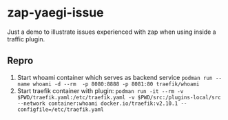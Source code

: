 # zap-yaegi-issue 

Just a demo to illustrate issues experienced with zap when using inside a traffic plugin.

## Repro

1. Start whoami container which serves as backend service `podman run --name whoami -d --rm  -p 8080:8888 -p 8081:80 traefik/whoami`
2. Start traefik container with plugin: `podman run -it --rm -v $PWD/traefik.yaml:/etc/traefik.yaml -v $PWD/src:/plugins-local/src --network container:whoami docker.io/traefik:v2.10.1 --configfile=/etc/traefik.yaml`